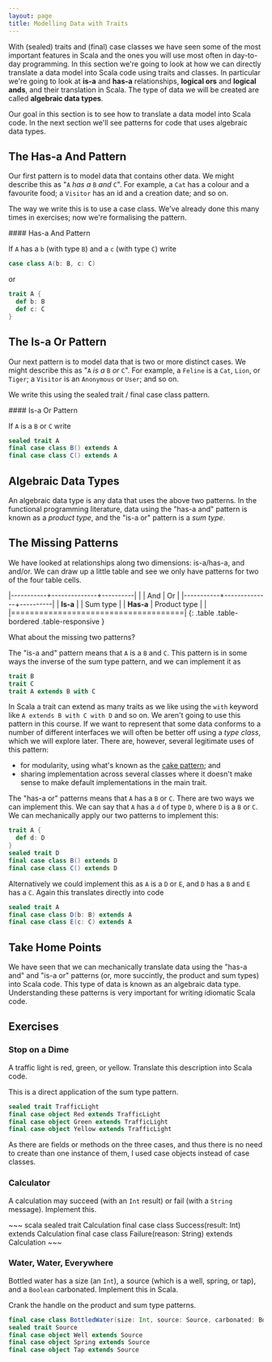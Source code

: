 ```yaml
---
layout: page
title: Modelling Data with Traits
---
```


With (sealed) traits and (final) case classes we have seen some of the most important features in Scala and the ones you will use most often in day-to-day programming. In this section we're going to look at how we can directly translate a data model into Scala code using traits and classes. In particular we're going to look at **is-a** and **has-a** relationships, **logical ors** and **logical ands**, and their translation in Scala. The type of data we will be created are called **algebraic data types**.

Our goal in this section is to see how to translate a data model into Scala code. In the next section we'll see patterns for code that uses algebraic data types.

## The Has-a And Pattern

Our first pattern is to model data that contains other data. We might describe this as "`A` *has a* `B` *and* `C`". For example, a `Cat` has a colour and a favourite food; a `Visitor` has an id and a creation date; and so on.

The way we write this is to use a case class. We've already done this many times in exercises; now we're formalising the pattern.

<div class="callout callout-info">
#### Has-a And Pattern

If `A` has a `b` (with type `B`) and a `c` (with type `C`) write

~~~ scala
case class A(b: B, c: C)
~~~

or

~~~ scala
trait A {
  def b: B
  def c: C
}
~~~
</div>

## The Is-a Or Pattern

Our next pattern is to model data that is two or more distinct cases. We might describe this as "`A` *is a* `B` *or* `C`". For example, a `Feline` is a `Cat`, `Lion`, or `Tiger`; a `Visitor` is an `Anonymous` or `User`; and so on.

We write this using the sealed trait / final case class pattern.

<div class="callout callout-info">
#### Is-a Or Pattern

If `A` is a `B` or `C` write

~~~ scala
sealed trait A
final case class B() extends A
final case class C() extends A
~~~
</div>

## Algebraic Data Types

An algebraic data type is any data that uses the above two patterns. In the functional programming literature, data using the "has-a and" pattern is known as a *product type*, and the "is-a or" pattern is a *sum type*.

## The Missing Patterns

We have looked at relationships along two dimensions: is-a/has-a, and and/or. We can draw up a little table and see we only have patterns for two of the four table cells.

|-----------+--------------+----------|
|           | And          | Or       |
|-----------+--------------+----------|
| **Is-a**  |              | Sum type |
| **Has-a** | Product type |          |
|=====================================|
{: .table .table-bordered .table-responsive }

What about the missing two patterns?

The "is-a and" pattern means that `A` is a `B` and `C`. This pattern is in some ways the inverse of the sum type pattern, and we can implement it as

~~~ scala
trait B
trait C
trait A extends B with C
~~~

In Scala a trait can extend as many traits as we like using the `with` keyword like `A extends B with C with D` and so on. We aren't going to use this pattern in this course. If we want to represent that some data conforms to a number of different interfaces we will often be better off using a *type class*, which we will explore later. There are, however, several legitimate uses of this pattern:

- for modularity, using what's known as the [cake pattern](http://jonasboner.com/2008/10/06/real-world-scala-dependency-injection-di/); and
- sharing implementation across several classes where it doesn't make sense to make default implementations in the main trait.

The "has-a or" patterns means that `A` has a `B` or `C`. There are two ways we can implement this. We can say that `A` has a `d` of type `D`, where `D` is a `B` or `C`. We can mechanically apply our two patterns to implement this:

~~~ scala
trait A {
  def d: D
}
sealed trait D
final case class B() extends D
final case class C() extends D
~~~

Alternatively we could implement this as `A` is a `D` or `E`, and `D` has a `B` and `E` has a `C`. Again this translates directly into code

~~~ scala
sealed trait A
final case class D(b: B) extends A
final case class E(c: C) extends A
~~~

## Take Home Points

We have seen that we can mechanically translate data using the "has-a and" and "is-a or" patterns (or, more succintly, the product and sum types) into Scala code. This type of data is known as an algebraic data type. Understanding these patterns is very important for writing idiomatic Scala code.

## Exercises

### Stop on a Dime

A traffic light is red, green, or yellow. Translate this description into Scala code.

<div class="solution">
This is a direct application of the sum type pattern.

~~~ scala
sealed trait TrafficLight
final case object Red extends TrafficLight
final case object Green extends TrafficLight
final case object Yellow extends TrafficLight
~~~

As there are fields or methods on the three cases, and thus there is no need to create than one instance of them, I used case objects instead of case classes.
</div>

### Calculator

A calculation may succeed (with an `Int` result) or fail (with a `String` message). Implement this.

<div class="solution">
~~~ scala
sealed trait Calculation
final case class Success(result: Int) extends Calculation
final case class Failure(reason: String) extends Calculation
~~~
</div>

### Water, Water, Everywhere

Bottled water has a size (an `Int`), a source (which is a well, spring, or tap), and a `Boolean` carbonated. Implement this in Scala.

<div class="solution">
Crank the handle on the product and sum type patterns.

~~~ scala
final case class BottledWater(size: Int, source: Source, carbonated: Boolean)
sealed trait Source
final case object Well extends Source
final case object Spring extends Source
final case object Tap extends Source
~~~
</div>
